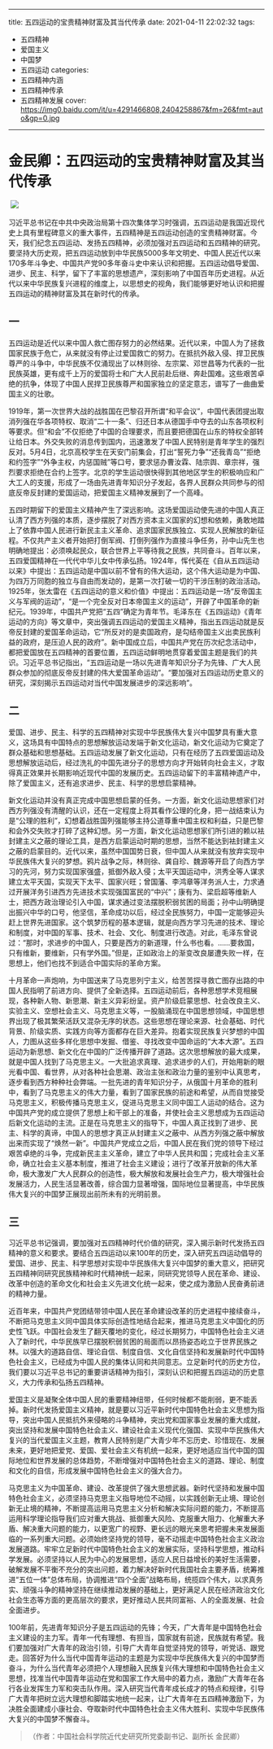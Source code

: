 ﻿
---
title: 五四运动的宝贵精神财富及其当代传承
date: 2021-04-11 22:02:32
tags:
- 五四精神
- 爱国主义
- 中国梦
- 五四运动
categories:
- 五四精神内涵
- 五四精神传承
- 五四精神发展
cover: https://img0.baidu.com/it/u=4291466808,2404258867&fm=26&fmt=auto&gp=0.jpg
---

# 金民卿：五四运动的宝贵精神财富及其当代传承

​		![](无奋斗、不青春.jpg)

​		习近平总书记在中共中央政治局第十四次集体学习时强调，五四运动是我国近现代史上具有里程碑意义的重大事件，五四精神是五四运动创造的宝贵精神财富。今天，我们纪念五四运动、发扬五四精神，必须加强对五四运动和五四精神的研究。要坚持大历史观，把五四运动放到中华民族5000多年文明史、中国人民近代以来170多年斗争史、中国共产党90多年奋斗史中来认识和把握。五四运动倡导爱国、进步、民主、科学，留下了丰富的思想遗产，深刻影响了中国百年历史进程。从近代以来中华民族复兴进程的维度上，以思想史的视角，我们能够更好地认识和把握五四运动的精神财富及其在新时代的传承。

## 一

五四运动是近代以来中国人救亡图存努力的必然结果。近代以来，中国人为了拯救国家民族于危亡，从来就没有停止过爱国救亡的努力。在抵抗外敌入侵、捍卫民族尊严的斗争中，中华民族不仅涌现出了以林则徐、左宗棠、邓世昌等为代表的一批民族英雄，更有成千上万的爱国将士和广大人民前赴后继、奔赴国难。这些艰苦卓绝的抗争，体现了中国人民捍卫民族尊严和国家独立的坚定意志，谱写了一曲曲爱国主义的壮歌。

1919年，第一次世界大战的战胜国在巴黎召开所谓“和平会议”，中国代表团提出取消列强在华各项特权、取消“二十一条”、归还日本从德国手中夺去的山东各项权利等要求。但“和会”不仅拒绝了中国的合理要求，而且要把德国在山东的特权全部转让给日本。外交失败的消息传到国内，迅速激发了中国人民特别是青年学生的强烈反对。5月4日，北京高校学生在天安门前集会，打出“誓死力争”“还我青岛”“拒绝和约签字”“外争主权，内惩国贼”等口号，要求惩办曹汝霖、陆宗舆、章宗祥，强烈要求拒绝在合约上签字。北京的学生运动很快得到其他地区学生的积极响应和广大工人的支援，形成了一场由先进青年知识分子发起，各界人民群众共同参与的彻底反帝反封建的爱国运动，把爱国主义精神发展到了一个高峰。

五四时期留下的爱国主义精神产生了深远影响。这场爱国运动使先进的中国人真正认清了西方列强的本质，逐步摆脱了对西方资本主义国家的幻想和依赖，勇敢地踏上了依靠中国人民进行新民主主义革命、追求国家民族独立、实现人民解放的新征程。不仅共产主义者开始把打倒军阀、打倒列强作为直接斗争任务，孙中山先生也明确地提出：必须唤起民众，联合世界上平等待我之民族，共同奋斗。百年以来，五四爱国精神在一代代中华儿女中传承弘扬。1924年，恽代英在《自从五四运动以来》中提出：五四运动是中国以前不曾有的伟大运动，这个伟大运动是为中国、为四万万同胞的独立与自由而发动的，是第一次打破一切的干涉压制的政治活动。1925年，张太雷在《五四运动的意义和价值》中提出：五四运动是一场“反帝国主义与军阀的运动”，“是一个完全反对日本帝国主义的运动”，开辟了中国革命的新纪元。1939年，中国共产党把“五四”确定为青年节。毛泽东在《五四运动》《青年运动的方向》等文章中，突出强调五四运动的爱国主义精神，指出五四运动就是反帝反封建的爱国革命运动，它“所反对的是卖国政府，是勾结帝国主义出卖民族利益的政府，是压迫人民的政府”。新中国成立后，中国共产党在历次纪念活动中，都把爱国放在五四精神的首要位置，五四运动鲜明地贯穿着爱国主题是我们的共识。习近平总书记指出，“五四运动是一场以先进青年知识分子为先锋、广大人民群众参加的彻底反帝反封建的伟大爱国革命运动”。“要加强对五四运动历史意义的研究，深刻揭示五四运动对当代中国发展进步的深远影响”。

## 二

爱国、进步、民主、科学的五四精神对实现中华民族伟大复兴中国梦具有重大意义，这场具有中国特点的思想解放运动发端于新文化运动，新文化运动为它奠定了群众基础和思想基础。五四运动发展了新文化运动，只有在经历了五四爱国运动及思想解放运动后，经过洗礼的中国先进分子的思想方向才开始转向社会主义，才取得真正效果并长期影响近现代中国的发展历史。五四运动留下的丰富精神遗产中，除了爱国主义，还有追求进步、民主、科学的思想启蒙精神。

新文化运动并没有真正完成中国思想启蒙的任务。一方面，新文化运动思想家们对西方列强没有清醒的认识，还在一定程度上将其看作公理的化身，把一战结束认为是“公理的胜利”，幻想着战胜国列强能够主持公道尊重中国主权和利益，只是巴黎和会外交失败才打碎了这种幻想。另一方面，新文化运动思想家们所引进的赖以袪封建主义之蔽的理论工具，是西方启蒙运动时期的思想，当然不能达到袪封建主义之蔽的启蒙目的。近代以来，虽然中国国势日衰，但中国人从来就没有放弃实现中华民族伟大复兴的梦想。鸦片战争之际，林则徐、龚自珍、魏源等开启了向西方学习的先河，努力实现国家强盛，抵御外敌入侵；太平天国运动中，洪秀全等人谋求建立太平天国，实现天下太平、国家兴旺；曾国藩、李鸿章等洋务派人士，力求通过开展洋务引进西方先进技术实现强国富民的“中兴”；康有为、梁启超等维新人士，把西方政治理论引入中国，谋求通过变法摆脱积弱贫困的局面；孙中山明确提出振兴中华的口号，他坚信，革命成功以后，经过全民族努力，中国一定能够迎头赶上世界先进国家。这个筑梦历程的基本逻辑，就是向西方学习先进的技术、理论和制度，对中国的军事、技术、社会、文化、制度进行改造。对此，毛泽东曾说过：“那时，求进步的中国人，只要是西方的新道理，什么书也看。……要救国，只有维新，要维新，只有学外国。”但是，正如政治上的渐变改良屡遭失败一样，在思想上，他们也找不到适合中国实际的革命方案。

十月革命一声炮响，为中国送来了马克思列宁主义，给苦苦探寻救亡图存出路的中国人民指明了前进方向、提供了全新选择。五四运动前后，各种思想学术竞相展现，各种新人物、新思潮、新主义异彩纷呈。资产阶级启蒙思想、社会改良主义、实验主义、空想社会主义、马克思主义等，一股脑涌现在中国思想领域，中国思想界出现了极其繁荣活跃又混杂无序的状态。这些思想在理论来源、社会基础、时代背景、阶级实质、实践方向等方面都存在巨大差异。抱着实现民族复兴梦想的中国人，力图从这些多样化思想中发掘、借鉴、寻找改变中国命运的“大本大源”。五四运动为新思想、新文化在中国的广泛传播开辟了道路。这次思想解放的最大成果，就是中国人找到了马克思主义。一大批追求真理、追求进步的人们，开始用新的眼光看中国、看世界，从对各种社会思潮、政治主张和政治力量的鉴别中认真思考，逐步看到西方种种社会弊端。一批先进的青年知识分子，从俄国十月革命的胜利中，看到了马克思主义的伟大力量，看到了国家民族的前途和希望，从而自觉接受马克思主义，积极传播马克思主义，促进马克思主义同中国工人运动的结合。这为中国共产党的成立提供了思想上和干部上的准备，并使社会主义思想成为五四运动后新文化运动的主流。正是在马克思主义的指导下，中国人真正找到了进步、民主、科学的真谛，中国人的思想才真正从封建主义之蔽中、从西方列强之蔽中解放出来而实现了“焕然一新”。中国共产党成立之后，中国人民在我们党的领导下经过艰苦卓绝的斗争，完成新民主主义革命，建立了中华人民共和国；完成社会主义革命，确立社会主义基本制度，推进了社会主义建设；进行了改革开放新的伟大革命，极大激发广大人民群众的创造性，极大解放和发展社会生产力，极大增强社会发展活力，人民生活显著改善，综合国力显著增强，国际地位显著提高，中华民族伟大复兴的中国梦正展现出前所未有的光明前景。

## 三

习近平总书记强调，要加强对五四精神时代价值的研究，深入揭示新时代发扬五四精神的意义和要求。要结合五四运动以来100年的历史，深入研究五四运动倡导的爱国、进步、民主、科学思想对实现中华民族伟大复兴中国梦的重大意义，把研究五四精神同研究民族精神和时代精神统一起来，同研究党领导人民在革命、建设、改革中创造的革命文化和社会主义先进文化统一起来，使之成为激励人民奋勇前进的精神力量。

近百年来，中国共产党团结带领中国人民在革命建设改革的历史进程中接续奋斗，不断把马克思主义同中国具体实际创造性地结合起来，推进马克思主义中国化的历史性飞跃。中国社会发生了翻天覆地的变化，经过长期努力，中国特色社会主义进入了新时代，中华民族早已摆脱积弱贫困的局面而以昂扬姿态屹立于世界民族之林。以强大的道路自信、理论自信、制度自信、文化自信坚持和发展新时代中国特色社会主义，已经成为中国人民的集体认同和共同意志。立足新时代的历史方位，我们要以习近平总书记的重要讲话精神为指引，深刻认识和把握五四运动的历史意义，大力传承和弘扬五四精神。

爱国主义是凝聚全体中国人民的重要精神纽带，任何时候都不能削弱，更不能丢掉。新时代发扬爱国主义精神，就是要以习近平新时代中国特色社会主义思想为指导，突出中国人民抵抗外来侵略的斗争精神，突出党和国家事业发展的重大成就，突出坚持和发展中国特色社会主义、建设社会主义现代化强国、实现中华民族伟大复兴的当代爱国主义主题，教育人民特别是广大青少年不忘历史、珍惜现在、发展未来，更好地把爱党、爱国、爱社会主义有机统一起来，更好地适应当代中国的国际地位和世界发展的总体趋势，不断增强对中国特色社会主义的道路、理论、制度和文化的自信，形成发展中国特色社会主义的强大合力。

马克思主义为中国革命、建设、改革提供了强大思想武器。新时代坚持和发展中国特色社会主义，必须坚持马克思主义指导地位不动摇，以实践创新无止境、理论创新无止境的精神，不断提高运用马克思主义分析和解决实际问题的能力，不断提高运用科学理论指导我们应对重大挑战、抵御重大风险、克服重大阻力、化解重大矛盾、解决重大问题的能力，以更宽广的视野、更长远的眼光来思考把握未来发展面临的一系列重大问题。必须始终坚持党的领导，毫不动摇走中国特色社会主义政治发展道路。牢牢立足新时代中国特色社会主义的发展实际，坚持科学思想，推动科学发展。必须坚持以人民为中心的发展思想，适应人民日益增长的美好生活需要，破解发展不平衡不充分的突出问题，着力解决好新时代我国社会主要矛盾，统筹推进“五位一体”总体布局，协调推进“四个全面”战略布局，统揽四个伟大，以求真务实、顽强斗争的精神坚持在继续推动发展的基础上，更好满足人民在经济政治文化社会生态等方面的更高层次的要求，更好推动人民共同富裕、人的全面发展、社会全面进步。

100年前，先进青年知识分子是五四运动的先锋；今天，广大青年是中国特色社会主义建设的主力军。青年一代有理想、有担当，国家就有前途，民族就有希望。我们要加强对广大青年的政治引领，引导广大青年自觉坚持党的领导，听党话、跟党走。回答好为什么当代中国青年运动的主题是为实现中华民族伟大复兴的中国梦而奋斗，为什么当代青年必须把个人理想融入民族复兴伟大理想和中国特色社会主义思想，找准当代中国青年运动在党和国家工作大局中的着力点，激励广大青年在各行各业发挥生力军和突击队作用。深入研究当代青年成长成才的特点和规律，引导广大青年把树立远大理想和脚踏实地统一起来，让广大青年在五四精神激励下，为决胜全面建成小康社会、夺取新时代中国特色社会主义伟大胜利、实现中华民族伟大复兴的中国梦不懈奋斗。

> （作者：中国社会科学院近代史研究所党委副书记、副所长   金民卿）
